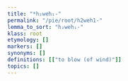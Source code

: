 ```yaml
---
title: "*h₂weh₁-"
permalink: "/pie/root/h2weh1-"
lemma_to_sort: "h₂weh₁-"
klass: root
etymology: []
markers: []
synonyms: []
definitions: [["to blow (of wind)"]]
topics: []
---
```

